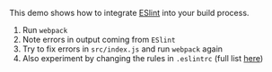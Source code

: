 This demo shows how to integrate [ESlint](http://eslint.org/) into your build process.

1.  Run `webpack`
2.  Note errors in output coming from `ESlint`
3.  Try to fix errors in `src/index.js` and run `webpack` again
4.  Also experiment by changing the rules in `.eslintrc` (full list [here](http://eslint.org/docs/rules/))